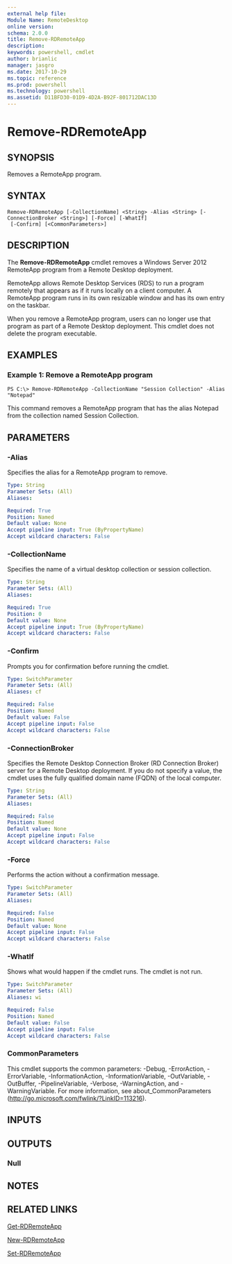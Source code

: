 ```yaml
---
external help file: 
Module Name: RemoteDesktop
online version: 
schema: 2.0.0
title: Remove-RDRemoteApp
description: 
keywords: powershell, cmdlet
author: brianlic
manager: jasgro
ms.date: 2017-10-29
ms.topic: reference
ms.prod: powershell
ms.technology: powershell
ms.assetid: D11BFD30-01D9-4D2A-B92F-801712DAC13D
---
```


# Remove-RDRemoteApp

## SYNOPSIS
Removes a RemoteApp program.

## SYNTAX

```
Remove-RDRemoteApp [-CollectionName] <String> -Alias <String> [-ConnectionBroker <String>] [-Force] [-WhatIf]
 [-Confirm] [<CommonParameters>]
```

## DESCRIPTION
The **Remove-RDRemoteApp** cmdlet removes a Windows Server 2012 RemoteApp program from a Remote Desktop deployment.

RemoteApp allows Remote Desktop Services (RDS) to run a program remotely that appears as if it runs locally on a client computer.
A RemoteApp program runs in its own resizable window and has its own entry on the taskbar.

When you remove a RemoteApp program, users can no longer use that program as part of a Remote Desktop deployment.
This cmdlet does not delete the program executable.

## EXAMPLES

### Example 1: Remove a RemoteApp program
```
PS C:\> Remove-RDRemoteApp -CollectionName "Session Collection" -Alias "Notepad"
```

This command removes a RemoteApp program that has the alias Notepad from the collection named Session Collection.

## PARAMETERS

### -Alias
Specifies the alias for a RemoteApp program to remove.

```yaml
Type: String
Parameter Sets: (All)
Aliases: 

Required: True
Position: Named
Default value: None
Accept pipeline input: True (ByPropertyName)
Accept wildcard characters: False
```

### -CollectionName
Specifies the name of a virtual desktop collection or session collection.

```yaml
Type: String
Parameter Sets: (All)
Aliases: 

Required: True
Position: 0
Default value: None
Accept pipeline input: True (ByPropertyName)
Accept wildcard characters: False
```

### -Confirm
Prompts you for confirmation before running the cmdlet.

```yaml
Type: SwitchParameter
Parameter Sets: (All)
Aliases: cf

Required: False
Position: Named
Default value: False
Accept pipeline input: False
Accept wildcard characters: False
```

### -ConnectionBroker
Specifies the Remote Desktop Connection Broker (RD Connection Broker) server for a Remote Desktop deployment.
If you do not specify a value, the cmdlet uses the fully qualified domain name (FQDN) of the local computer.

```yaml
Type: String
Parameter Sets: (All)
Aliases: 

Required: False
Position: Named
Default value: None
Accept pipeline input: False
Accept wildcard characters: False
```

### -Force
Performs the action without a confirmation message.

```yaml
Type: SwitchParameter
Parameter Sets: (All)
Aliases: 

Required: False
Position: Named
Default value: None
Accept pipeline input: False
Accept wildcard characters: False
```

### -WhatIf
Shows what would happen if the cmdlet runs.
The cmdlet is not run.

```yaml
Type: SwitchParameter
Parameter Sets: (All)
Aliases: wi

Required: False
Position: Named
Default value: False
Accept pipeline input: False
Accept wildcard characters: False
```

### CommonParameters
This cmdlet supports the common parameters: -Debug, -ErrorAction, -ErrorVariable, -InformationAction, -InformationVariable, -OutVariable, -OutBuffer, -PipelineVariable, -Verbose, -WarningAction, and -WarningVariable. For more information, see about_CommonParameters (http://go.microsoft.com/fwlink/?LinkID=113216).

## INPUTS

## OUTPUTS

### Null

## NOTES

## RELATED LINKS

[Get-RDRemoteApp](./Get-RDRemoteApp.md)

[New-RDRemoteApp](./New-RDRemoteApp.md)

[Set-RDRemoteApp](./Set-RDRemoteApp.md)

